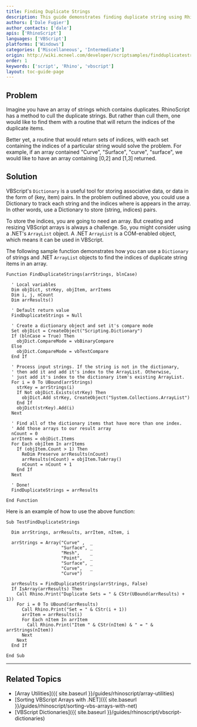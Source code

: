 ```yaml
---
title: Finding Duplicate Strings
description: This guide demonstrates finding duplicate string using RhinoScript.
authors: ['Dale Fugier']
author_contacts: ['dale']
apis: ['RhinoScript']
languages: ['VBScript']
platforms: ['Windows']
categories: ['Miscellaneous', 'Intermediate']
origin: http://wiki.mcneel.com/developer/scriptsamples/findduplicatestrings
order: 1
keywords: ['script', 'Rhino', 'vbscript']
layout: toc-guide-page
---
```


 
## Problem

Imagine you have an array of strings which contains duplicates.  RhinoScript has a method to cull the duplicate strings.  But rather than cull them, one would like to find them with a routine that will return the indices of the duplicate items.

Better yet, a routine that would return sets of indices, with each set containing the indices of a particular string would solve the problem. For example, if an array contained "Curve", "Surface", "curve", "surface", we would like to have an array containing [0,2] and [1,3] returned.

## Solution

VBScript's `Dictionary` is a useful tool for storing associative data, or data in the form of (key, item) pairs. In the problem outlined above, you could use a Dictionary to track each string and the indices where is appears in the array. In other words, use a Dictionary to store (string, indices) pairs.

To store the indices, you are going to need an array. But creating and resizing VBScript arrays is always a challenge. So, you might consider using a .NET's `ArrayList` object.  A .NET `ArrayList` is a COM-enabled object, which means it can be used in VBScript.

The following sample function demonstrates how you can use a `Dictionary` of strings and .NET `ArrayList` objects to find the indices of duplicate string items in an array.

```vbnet
Function FindDuplicateStrings(arrStrings, blnCase)

  ' Local variables
  Dim objDict, strKey, objItem, arrItems
  Dim i, j, nCount
  Dim arrResults()

  ' Default return value
  FindDuplicateStrings = Null

  ' Create a dictionary object and set it's compare mode
  Set objDict = CreateObject("Scripting.Dictionary")
  If (blnCase = True) Then
    objDict.CompareMode = vbBinaryCompare
  Else
    objDict.CompareMode = vbTextCompare
  End If

  ' Process input strings. If the string is not in the dictionary,
  ' then add it and add it's index to the ArrayList. Otherwise,
  ' just add it's index to the dictionary item's existing ArrayList.
  For i = 0 To UBound(arrStrings)
    strKey = arrStrings(i)
    If Not objDict.Exists(strKey) Then
      objDict.Add strKey, CreateObject("System.Collections.ArrayList")
    End If      
    objDict(strKey).Add(i)
  Next

  ' Find all of the dictionary items that have more than one index.
  ' Add those arrays to our result array
  nCount = 0
  arrItems = objDict.Items
  For Each objItem In arrItems
    If (objItem.Count > 1) Then
      ReDim Preserve arrResults(nCount)    
      arrResults(nCount) = objItem.ToArray()
      nCount = nCount + 1
    End If
  Next

  ' Done!
  FindDuplicateStrings = arrResults

End Function
```

Here is an example of how to use the above function:

```vbnet
Sub TestFindDuplicateStrings

  Dim arrStrings, arrResults, arrItem, nItem, i

  arrStrings = Array("Curve" ,  _
                     "Surface", _
                     "Mesh",    _
                     "Point",   _
                     "Surface", _
                     "Curve",   _
                     "Curve")

  arrResults = FindDuplicateStrings(arrStrings, False)
  If IsArray(arrResults) Then
    Call Rhino.Print("Duplicate Sets = " & CStr(UBound(arrResults) + 1))
    For i = 0 To UBound(arrResults)
      Call Rhino.Print("Set = " & CStr(i + 1))
      arrItem = arrResults(i)
      For Each nItem In arrItem
        Call Rhino.Print("Item " & CStr(nItem) & " = " & arrStrings(nItem))
      Next
    Next
  End If

End Sub
```

---

## Related Topics

- [Array Utilities]({{ site.baseurl }}/guides/rhinoscript/array-utilities)
- [Sorting VBScript Arrays with .NET]({{ site.baseurl }}/guides/rhinoscript/sorting-vbs-arrays-with-net)
- [VBScript Dictionaries]({{ site.baseurl }}/guides/rhinoscript/vbscript-dictionaries)
